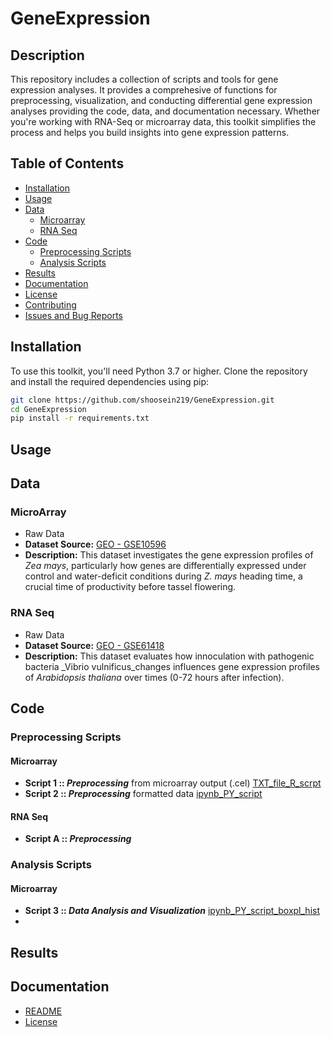 # GeneExpression

## Description
This repository includes a collection of scripts and tools for gene expression analyses. It provides a comprehesive of functions for preprocessing, visualization, and conducting differential gene expression analyses providing the code, data, and documentation necessary. Whether you're working with RNA-Seq or microarray data, this toolkit simplifies the process and helps you build insights into gene expression patterns.

## Table of Contents
- [Installation](#installation)
- [Usage](#usage)
- [Data](#data)
  - [Microarray](#microarray)
  - [RNA Seq](#rna-seq)
- [Code](#code)
  - [Preprocessing Scripts](#preprocessing-scripts)
  - [Analysis Scripts](#analysis-scripts)
- [Results](#results)
- [Documentation](#documentation)
- [License](#license)
- [Contributing](#contributing)
- [Issues and Bug Reports](#issues-and-bug-reports)

  
## Installation

To use this toolkit, you'll need Python 3.7 or higher. Clone the repository and install the required dependencies using pip:

```bash
git clone https://github.com/shoosein219/GeneExpression.git
cd GeneExpression
pip install -r requirements.txt
```
## Usage

## Data
### MicroArray
- Raw Data
- **Dataset Source:** [GEO - GSE10596](https://www.ncbi.nlm.nih.gov/geo/query/acc.cgi?acc=GSE10596)
- **Description:** This dataset investigates the gene expression profiles of _Zea mays_, particularly how genes are differentially expressed under control and water-deficit conditions during _Z. mays_ heading time, a crucial time of productivity before tassel flowering.


### RNA Seq
- Raw Data
- **Dataset Source:** [GEO - GSE61418](https://www.ncbi.nlm.nih.gov/geo/query/acc.cgi?acc=GSE61418)
- **Description:** This dataset evaluates how innoculation with pathogenic bacteria _Vibrio vulnificus_changes influences gene expression profiles of _Arabidopsis thaliana_ over times (0-72 hours after infection).
  
## Code
### Preprocessing Scripts

#### Microarray
- **Script 1 :: _Preprocessing_** from microarray output (.cel)
  [TXT_file_R_scrpt](http://localhost:8888/edit/Desktop/microarrayExample/Rcode_convert_CEL_file.txt)
- **Script 2 :: _Preprocessing_** formatted data
  [ipynb_PY_script](http://localhost:8888/notebooks/Desktop/microarrayExample/microarray_gene_expression_data_preprocessing.ipynb)

#### RNA Seq
- **Script A :: _Preprocessing_**

  
### Analysis Scripts
#### Microarray
- **Script 3 :: _Data Analysis and Visualization_** [ipynb_PY_script_boxpl_hist](http://localhost:8888/notebooks/Desktop/microarrayExample/microarray_gene_expression_data_analysis_viz.ipynb)
- 

## Results

## Documentation
- [README](#readme)
- [License](#license)
